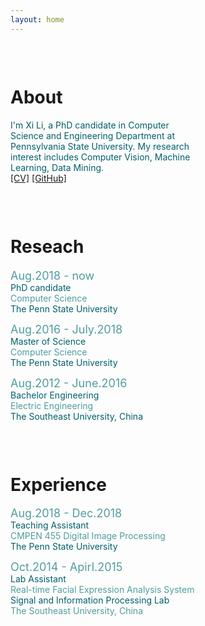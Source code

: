```yaml
---
layout: home
---
```

<div class="user-details" style="float: left;width:58%;">
<p id="about" style="text-align: justify;"> &nbsp;&nbsp;&nbsp;&nbsp;
	<h1> About  </h1>
<p><font color="#005f6b">I'm Xi Li, a PhD candidate in Computer Science and Engineering Department at Pennsylvania State University. My research interest includes Computer Vision, Machine Learning, Data Mining.</font> <br /><a href="https://github.com/lixi1994/lixi1994.github.io/blob/master/about/Xi_CV.pdf">[CV]</a> <a href="https://github.com/lixi1994">[GitHub]</a> </p>
</p>
<!-- <div class="analytics"  style="border: solid lightgrey; border-radius: 5px;">
	<h3> Analytics </h3>
	{% include clastrmap.html %}
	<p> <small> If you are not seeing a map, please disable Ad block </small></p>
</div> -->
</div>
<!-- <div class="permlinks">
<h2>Recent Posts</h2>
<dl>
	{% for post in site.posts limit:4 %}
	<dt><code>{{ post.date | date_to_string }} </code><i class="fas fa-angle-double-right" aria-hidden="true"></i><a href="{{ post.url }}">{{ post.title }}</a> &nbsp;{% include status-indicator.html status=post.status%}
	{% if post.description %}
 <dd style="text-align: justify">{{ post.description | markdownify }}
    </dd>
	{% endif %}
	{% endfor %}
	<p>... <a href="/blog">Full Posts List</a> </p>
</dl>

<h2>Upcoming Posts</h2>
<ul>
	<li>Majorana Braiding</li>
	<li>Berry phase case study</li>
	<li>K-theory Study Notes</li>
</ul>

</div > -->

<div class="user-details" style="float: left;width:68%;">
<p id="reseach" style="text-align: left;"> &nbsp;&nbsp;&nbsp;&nbsp;
	<h1> Reseach </h1>
	<p><font size="4" color="#519D9E">Aug.2018 - now</font><br />
		<font color="#005f6b">PhD candidate</font><br />
		<font color="#519D9E">Computer Science</font><br />
		<font color="#005f6b">The Penn State University</font>
	</p>
	<p><font size="4" color="#519D9E">Aug.2016 - July.2018</font><br />
		<font color="#005f6b">Master of Science</font><br />
		<font color="#519D9E">Computer Science</font><br />
		<font color="#005f6b">The Penn State University</font>
	</p>
	<p><font size="4" color="#519D9E">Aug.2012 - June.2016</font><br />
		<font color="#005f6b">Bachelor Engineering</font><br />
		<font color="#519D9E">Electric Engineering</font><br />
		<font color="#005f6b">The Southeast University, China</font>
	</p>
</p>
</div>

<div class="user-details" style="float: left;width:68%;">
<p id="experience" style="text-align: left;"> &nbsp;&nbsp;&nbsp;&nbsp;
	<h1> Experience </h1>
	<p><font size="4" color="#519D9E">Aug.2018 - Dec.2018</font><br />
		<font color="#005f6b">Teaching Assistant</font><br />
		<font color="#519D9E">CMPEN 455 Digital Image Processing</font><br />
		<font color="#005f6b">The Penn State University</font>
	</p>
	<p><font size="4" color="#519D9E">Oct.2014 - Apirl.2015</font><br />
		<font color="#005f6b">Lab Assistant</font><br />
		<font color="#519D9E">Real-time Facial Expression Analysis System</font><br />
		<font color="#005f6b">Signal and Information Processing Lab</font><br />
		<font color="#519D9E">The Southeast University, China</font>
	</p>
</p>
</div>

